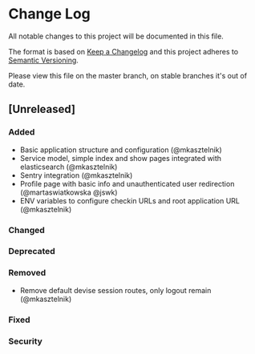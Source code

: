 # Change Log
All notable changes to this project will be documented in this file.

The format is based on [Keep a Changelog](http://keepachangelog.com/)
and this project adheres to [Semantic Versioning](http://semver.org/).

Please view this file on the master branch, on stable branches it's out of date.

## [Unreleased]

### Added
- Basic application structure and configuration (@mkasztelnik)
- Service model, simple index and show pages integrated with elasticsearch (@mkasztelnik)
- Sentry integration (@mkasztelnik)
- Profile page with basic info and unauthenticated user redirection (@martaswiatkowska @jswk)
- ENV variables to configure checkin URLs and root application URL (@mkasztelnik)

### Changed

### Deprecated

### Removed
- Remove default devise session routes, only logout remain (@mkasztelnik)

### Fixed

### Security
